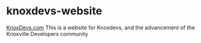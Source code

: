 # knoxdevs-website
[KnoxDevs.com](http://knoxdevs.com/)
This is a website for Knoxdevs, and the advancement of the Knoxville Developers community
